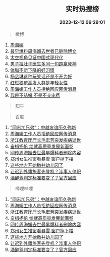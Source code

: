 <div align="center"><h2>实时热搜榜</h2><h4>2023-12-12 06:29:01</h4></div>

> 微博  

1. [周海媚](https://s.weibo.com/weibo?q=%E5%91%A8%E6%B5%B7%E5%AA%9A&t=31&band_rank=1&Refer=top)<br />
2. [最早爆料周海媚去世者已删除博文](https://s.weibo.com/weibo?q=%23%E6%9C%80%E6%97%A9%E7%88%86%E6%96%99%E5%91%A8%E6%B5%B7%E5%AA%9A%E5%8E%BB%E4%B8%96%E8%80%85%E5%B7%B2%E5%88%A0%E9%99%A4%E5%8D%9A%E6%96%87%23&t=31&band_rank=2&Refer=top)<br />
3. [太空视角见证中国式现代化](https://s.weibo.com/weibo?q=%23%E5%A4%AA%E7%A9%BA%E8%A7%86%E8%A7%92%E8%A7%81%E8%AF%81%E4%B8%AD%E5%9B%BD%E5%BC%8F%E7%8E%B0%E4%BB%A3%E5%8C%96%23&t=31&band_rank=3&Refer=top)<br />
4. [男子拉肚子医生多问一句跑赢死神](https://s.weibo.com/weibo?q=%23%E7%94%B7%E5%AD%90%E6%8B%89%E8%82%9A%E5%AD%90%E5%8C%BB%E7%94%9F%E5%A4%9A%E9%97%AE%E4%B8%80%E5%8F%A5%E8%B7%91%E8%B5%A2%E6%AD%BB%E7%A5%9E%23&t=31&band_rank=4&Refer=top)<br />
5. [体脂不断下降的好习惯](https://s.weibo.com/weibo?q=%E4%BD%93%E8%84%82%E4%B8%8D%E6%96%AD%E4%B8%8B%E9%99%8D%E7%9A%84%E5%A5%BD%E4%B9%A0%E6%83%AF&t=31&band_rank=5&Refer=top)<br />
6. [杨丞琳这种玩笑话还是不开为好](https://s.weibo.com/weibo?q=%23%E6%9D%A8%E4%B8%9E%E7%90%B3%E8%BF%99%E7%A7%8D%E7%8E%A9%E7%AC%91%E8%AF%9D%E8%BF%98%E6%98%AF%E4%B8%8D%E5%BC%80%E4%B8%BA%E5%A5%BD%23&t=31&band_rank=6&Refer=top)<br />
7. [红斑狼疮高发人群是年轻女性](https://s.weibo.com/weibo?q=%23%E7%BA%A2%E6%96%91%E7%8B%BC%E7%96%AE%E9%AB%98%E5%8F%91%E4%BA%BA%E7%BE%A4%E6%98%AF%E5%B9%B4%E8%BD%BB%E5%A5%B3%E6%80%A7%23&t=31&band_rank=7&Refer=top)<br />
8. [周海媚工作人员拒绝回应网传消息](https://s.weibo.com/weibo?q=%23%E5%91%A8%E6%B5%B7%E5%AA%9A%E5%B7%A5%E4%BD%9C%E4%BA%BA%E5%91%98%E6%8B%92%E7%BB%9D%E5%9B%9E%E5%BA%94%E7%BD%91%E4%BC%A0%E6%B6%88%E6%81%AF%23&t=31&band_rank=8&Refer=top)<br />
9. [我是不结婚 不是不交电费](https://s.weibo.com/weibo?q=%E6%88%91%E6%98%AF%E4%B8%8D%E7%BB%93%E5%A9%9A%20%E4%B8%8D%E6%98%AF%E4%B8%8D%E4%BA%A4%E7%94%B5%E8%B4%B9&t=31&band_rank=9&Refer=top)<br />

> 知乎  


> 百度  

1. [“同志加兄弟”：中越友谊历久弥新](https://www.baidu.com/s?wd=%E2%80%9C%E5%90%8C%E5%BF%97%E5%8A%A0%E5%85%84%E5%BC%9F%E2%80%9D%EF%BC%9A%E4%B8%AD%E8%B6%8A%E5%8F%8B%E8%B0%8A%E5%8E%86%E4%B9%85%E5%BC%A5%E6%96%B0&sa=fyb_news&rsv_dl=fyb_news)<br />
2. [周海媚工作人员拒绝回应网传消息](https://www.baidu.com/s?wd=%E5%91%A8%E6%B5%B7%E5%AA%9A%E5%B7%A5%E4%BD%9C%E4%BA%BA%E5%91%98%E6%8B%92%E7%BB%9D%E5%9B%9E%E5%BA%94%E7%BD%91%E4%BC%A0%E6%B6%88%E6%81%AF&sa=fyb_news&rsv_dl=fyb_news)<br />
3. [浙江教育厅厅长毛宏芳突发疾病逝世](https://www.baidu.com/s?wd=%E6%B5%99%E6%B1%9F%E6%95%99%E8%82%B2%E5%8E%85%E5%8E%85%E9%95%BF%E6%AF%9B%E5%AE%8F%E8%8A%B3%E7%AA%81%E5%8F%91%E7%96%BE%E7%97%85%E9%80%9D%E4%B8%96&sa=fyb_news&rsv_dl=fyb_news)<br />
4. [奋楫扬帆 绘就高质量发展新画卷](https://www.baidu.com/s?wd=%E5%A5%8B%E6%A5%AB%E6%89%AC%E5%B8%86+%E7%BB%98%E5%B0%B1%E9%AB%98%E8%B4%A8%E9%87%8F%E5%8F%91%E5%B1%95%E6%96%B0%E7%94%BB%E5%8D%B7&sa=fyb_news&rsv_dl=fyb_news)<br />
5. [网传周海媚去世最早爆料者删除内容](https://www.baidu.com/s?wd=%E7%BD%91%E4%BC%A0%E5%91%A8%E6%B5%B7%E5%AA%9A%E5%8E%BB%E4%B8%96%E6%9C%80%E6%97%A9%E7%88%86%E6%96%99%E8%80%85%E5%88%A0%E9%99%A4%E5%86%85%E5%AE%B9&sa=fyb_news&rsv_dl=fyb_news)<br />
6. [郑州女生推窗看暴雪 窗户掉下楼](https://www.baidu.com/s?wd=%E9%83%91%E5%B7%9E%E5%A5%B3%E7%94%9F%E6%8E%A8%E7%AA%97%E7%9C%8B%E6%9A%B4%E9%9B%AA+%E7%AA%97%E6%88%B7%E6%8E%89%E4%B8%8B%E6%A5%BC&sa=fyb_news&rsv_dl=fyb_news)<br />
7. [这些地方开始撤并幼儿园了](https://www.baidu.com/s?wd=%E8%BF%99%E4%BA%9B%E5%9C%B0%E6%96%B9%E5%BC%80%E5%A7%8B%E6%92%A4%E5%B9%B6%E5%B9%BC%E5%84%BF%E5%9B%AD%E4%BA%86&sa=fyb_news&rsv_dl=fyb_news)<br />
8. [让迟到外籍旅客先登机？涉事人停职](https://www.baidu.com/s?wd=%E8%AE%A9%E8%BF%9F%E5%88%B0%E5%A4%96%E7%B1%8D%E6%97%85%E5%AE%A2%E5%85%88%E7%99%BB%E6%9C%BA%EF%BC%9F%E6%B6%89%E4%BA%8B%E4%BA%BA%E5%81%9C%E8%81%8C&sa=fyb_news&rsv_dl=fyb_news)<br />
9. [酒醉驾判定标准要变了？官方回应](https://www.baidu.com/s?wd=%E9%85%92%E9%86%89%E9%A9%BE%E5%88%A4%E5%AE%9A%E6%A0%87%E5%87%86%E8%A6%81%E5%8F%98%E4%BA%86%EF%BC%9F%E5%AE%98%E6%96%B9%E5%9B%9E%E5%BA%94&sa=fyb_news&rsv_dl=fyb_news)<br />

> 哔哩哔哩  

1. [“同志加兄弟”：中越友谊历久弥新](https://www.baidu.com/s?wd=%E2%80%9C%E5%90%8C%E5%BF%97%E5%8A%A0%E5%85%84%E5%BC%9F%E2%80%9D%EF%BC%9A%E4%B8%AD%E8%B6%8A%E5%8F%8B%E8%B0%8A%E5%8E%86%E4%B9%85%E5%BC%A5%E6%96%B0&sa=fyb_news&rsv_dl=fyb_news)<br />
2. [周海媚工作人员拒绝回应网传消息](https://www.baidu.com/s?wd=%E5%91%A8%E6%B5%B7%E5%AA%9A%E5%B7%A5%E4%BD%9C%E4%BA%BA%E5%91%98%E6%8B%92%E7%BB%9D%E5%9B%9E%E5%BA%94%E7%BD%91%E4%BC%A0%E6%B6%88%E6%81%AF&sa=fyb_news&rsv_dl=fyb_news)<br />
3. [浙江教育厅厅长毛宏芳突发疾病逝世](https://www.baidu.com/s?wd=%E6%B5%99%E6%B1%9F%E6%95%99%E8%82%B2%E5%8E%85%E5%8E%85%E9%95%BF%E6%AF%9B%E5%AE%8F%E8%8A%B3%E7%AA%81%E5%8F%91%E7%96%BE%E7%97%85%E9%80%9D%E4%B8%96&sa=fyb_news&rsv_dl=fyb_news)<br />
4. [奋楫扬帆 绘就高质量发展新画卷](https://www.baidu.com/s?wd=%E5%A5%8B%E6%A5%AB%E6%89%AC%E5%B8%86+%E7%BB%98%E5%B0%B1%E9%AB%98%E8%B4%A8%E9%87%8F%E5%8F%91%E5%B1%95%E6%96%B0%E7%94%BB%E5%8D%B7&sa=fyb_news&rsv_dl=fyb_news)<br />
5. [网传周海媚去世最早爆料者删除内容](https://www.baidu.com/s?wd=%E7%BD%91%E4%BC%A0%E5%91%A8%E6%B5%B7%E5%AA%9A%E5%8E%BB%E4%B8%96%E6%9C%80%E6%97%A9%E7%88%86%E6%96%99%E8%80%85%E5%88%A0%E9%99%A4%E5%86%85%E5%AE%B9&sa=fyb_news&rsv_dl=fyb_news)<br />
6. [郑州女生推窗看暴雪 窗户掉下楼](https://www.baidu.com/s?wd=%E9%83%91%E5%B7%9E%E5%A5%B3%E7%94%9F%E6%8E%A8%E7%AA%97%E7%9C%8B%E6%9A%B4%E9%9B%AA+%E7%AA%97%E6%88%B7%E6%8E%89%E4%B8%8B%E6%A5%BC&sa=fyb_news&rsv_dl=fyb_news)<br />
7. [这些地方开始撤并幼儿园了](https://www.baidu.com/s?wd=%E8%BF%99%E4%BA%9B%E5%9C%B0%E6%96%B9%E5%BC%80%E5%A7%8B%E6%92%A4%E5%B9%B6%E5%B9%BC%E5%84%BF%E5%9B%AD%E4%BA%86&sa=fyb_news&rsv_dl=fyb_news)<br />
8. [让迟到外籍旅客先登机？涉事人停职](https://www.baidu.com/s?wd=%E8%AE%A9%E8%BF%9F%E5%88%B0%E5%A4%96%E7%B1%8D%E6%97%85%E5%AE%A2%E5%85%88%E7%99%BB%E6%9C%BA%EF%BC%9F%E6%B6%89%E4%BA%8B%E4%BA%BA%E5%81%9C%E8%81%8C&sa=fyb_news&rsv_dl=fyb_news)<br />
9. [酒醉驾判定标准要变了？官方回应](https://www.baidu.com/s?wd=%E9%85%92%E9%86%89%E9%A9%BE%E5%88%A4%E5%AE%9A%E6%A0%87%E5%87%86%E8%A6%81%E5%8F%98%E4%BA%86%EF%BC%9F%E5%AE%98%E6%96%B9%E5%9B%9E%E5%BA%94&sa=fyb_news&rsv_dl=fyb_news)<br />
